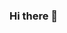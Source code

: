 ### Hi there 👋

<!--
**surendra554/surendra554** is a ✨ _special_ ✨ repository because its `README.md` (this file) appears on your GitHub profile.

Here are some ideas to get you started:

- 🔭 I’m currently working on ... Android App Development
- 🌱 I’m currently learning ... Kotlin
- 👯 I’m looking to collaborate on ... Web developer, digital marketing, and I want to build commmunity for all solution in One Plateforme.
- 🤔 I’m looking for help with ... 
- 💬 Ask me about ...
- 📫 How to reach me: ...
- 😄 Pronouns: ...
- ⚡ Fun fact: ...
-->
